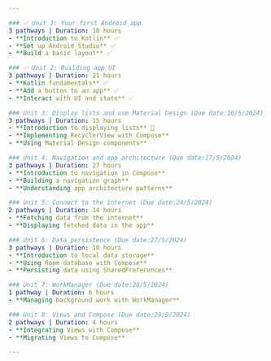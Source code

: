 ```yaml
---

### ✅ Unit 1: Your first Android app
3 pathways | Duration: 10 hours 
- **Introduction to Kotlin** ✅
- **Set up Android Studio** ✅
- **Build a basic layout** ✅

### ✅ Unit 2: Building app UI
3 pathways | Duration: 21 hours 
- **Kotlin fundamentals** ✅ 
- **Add a button to an app** ✅
- **Interact with UI and state** ✅

### Unit 3: Display lists and use Material Design (Due date:10/5/2024)
3 pathways | Duration: 15 hours
- **Introduction to displaying lists** 📍
- **Implementing RecyclerView with Compose**
- **Using Material Design components**

### Unit 4: Navigation and app architecture (Due date:17/5/2024)
3 pathways | Duration: 27 hours
- **Introduction to navigation in Compose**
- **Building a navigation graph**
- **Understanding app architecture patterns**

### Unit 5: Connect to the internet (Due date:24/5/2024)
2 pathways | Duration: 14 hours
- **Fetching data from the internet**
- **Displaying fetched data in the app**

### Unit 6: Data persistence (Due date:27/5/2024)
3 pathways | Duration: 10 hours
- **Introduction to local data storage**
- **Using Room database with Compose**
- **Persisting data using SharedPreferences**

### Unit 7: WorkManager (Due date:28/5/2024) 
1 pathway | Duration: 6 hours
- **Managing background work with WorkManager**

### Unit 8: Views and Compose (Due date:29/5/2024)
2 pathways | Duration: 4 hours
- **Integrating Views with Compose**
- **Migrating Views to Compose**

---
```

